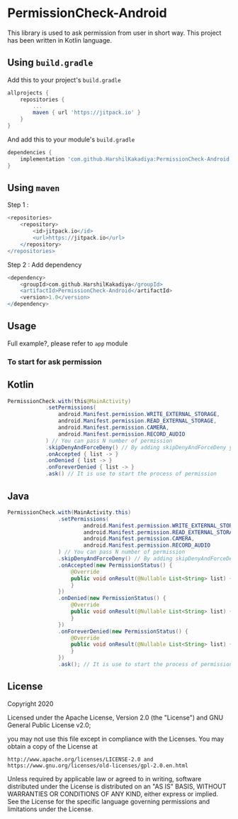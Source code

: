 # PermissionCheck-Android
This library is used to ask permission from user in short way. This project has been written in Kotlin language.

## Using `build.gradle`

Add this to your project's `build.gradle`

```groovy
allprojects {
	repositories {
		...
		maven { url 'https://jitpack.io' }
	}
}
```

And add this to your module's `build.gradle` 

```groovy
dependencies {
	implementation 'com.github.HarshilKakadiya:PermissionCheck-Android:1.1'
}
```


## Using `maven`

Step 1 :

```groovy
<repositories>
	<repository>
		<id>jitpack.io</id>
		<url>https://jitpack.io</url>
	</repository>
</repositories>
```

Step 2 : Add dependency

```groovy
<dependency>
	<groupId>com.github.HarshilKakadiya</groupId>
	<artifactId>PermissionCheck-Android</artifactId>
	<version>1.0</version>
</dependency>
```

## Usage

Full example?, please refer to `app` module


### To start for ask permission

## Kotlin

```java
PermissionCheck.with(this@MainActivity)
            .setPermissions(
                android.Manifest.permission.WRITE_EXTERNAL_STORAGE,
                android.Manifest.permission.READ_EXTERNAL_STORAGE,
                android.Manifest.permission.CAMERA,
                android.Manifest.permission.RECORD_AUDIO
            ) // You can pass N number of permission
            .skipDenyAndForceDeny() // By adding skipDenyAndForceDeny you can allow user to access further process without accepting permission
            .onAccepted { list -> }
            .onDenied { list -> }
            .onForeverDenied { list -> }
            .ask() // It is use to start the process of permission
```


## Java

```java
PermissionCheck.with(MainActivity.this)
                .setPermissions(
                        android.Manifest.permission.WRITE_EXTERNAL_STORAGE,
                        android.Manifest.permission.READ_EXTERNAL_STORAGE,
                        android.Manifest.permission.CAMERA,
                        android.Manifest.permission.RECORD_AUDIO
                ) // You can pass N number of permission
                .skipDenyAndForceDeny() // By adding skipDenyAndForceDeny you can allow user to access further process without accepting permission
                .onAccepted(new PermissionStatus() {
                    @Override
                    public void onResult(@Nullable List<String> list) {
                    }
                })
                .onDenied(new PermissionStatus() {
                    @Override
                    public void onResult(@Nullable List<String> list) {
                    }
                })
                .onForeverDenied(new PermissionStatus() {
                    @Override
                    public void onResult(@Nullable List<String> list) {
                    }
                })
                .ask(); // It is use to start the process of permission
```



License
--------
Copyright 2020

Licensed under the Apache License, Version 2.0 (the "License") and GNU General Public License v2.0;

you may not use this file except in compliance with the Licenses.
You may obtain a copy of the License at

    http://www.apache.org/licenses/LICENSE-2.0 and https://www.gnu.org/licenses/old-licenses/gpl-2.0.en.html

Unless required by applicable law or agreed to in writing, software
distributed under the License is distributed on an "AS IS" BASIS,
WITHOUT WARRANTIES OR CONDITIONS OF ANY KIND, either express or implied.
See the License for the specific language governing permissions and
limitations under the License.

